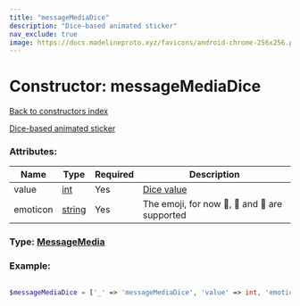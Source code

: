 ```yaml
---
title: "messageMediaDice"
description: "Dice-based animated sticker"
nav_exclude: true
image: https://docs.madelineproto.xyz/favicons/android-chrome-256x256.png
---
```

# Constructor: messageMediaDice  
[Back to constructors index](/API_docs/constructors/index.html)



[Dice-based animated sticker](https://core.telegram.org/api/dice)

### Attributes:

| Name     |    Type       | Required | Description |
|----------|---------------|----------|-------------|
|value|[int](/API_docs/types/int.html) | Yes|[Dice value](https://core.telegram.org/api/dice)|
|emoticon|[string](/API_docs/types/string.html) | Yes|The emoji, for now 🏀, 🎲 and 🎯 are supported|



### Type: [MessageMedia](/API_docs/types/MessageMedia.html)


### Example:

```php

$messageMediaDice = ['_' => 'messageMediaDice', 'value' => int, 'emoticon' => 'string'];
```  

